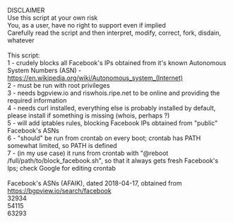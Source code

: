  DISCLAIMER<br/>
 Use this script at your own risk<br/>
 You, as a user, have no right to support even if implied<br/>
 Carefully read the script and then interpret, modify, correct, fork, disdain, whatever<br/>
<br/>
 This script:<br/>
 1 - crudely blocks all Facebook's IPs obtained from it's known Autonomous System Numbers (ASN) - https://en.wikipedia.org/wiki/Autonomous_system_(Internet)<br/>
 2 - must be run with root privileges<br/>
 3 - needs bgpview.io and riswhois.ripe.net to be online and providing the required information<br/>
 4 - needs curl installed, everything else is probably installed by default, please install if something is missing (whois, perhaps ?)<br/>
 5 - will add iptables rules, blocking Facebook IPs obtained from "public" Facebook's ASNs<br/>
 6 - "should" be run from crontab on every boot; crontab has PATH somewhat limited, so PATH is defined<br/>
 7 - (in my use case) it runs from crontab with "@reboot /full/path/to/block_facebook.sh", so that it always gets fresh Facebook's Ips; check Google for editing crontab<br/>
<br/>
Facebook's ASNs (AFAIK), dated 2018-04-17, obtained from https://bgpview.io/search/facebook<br/>
32934<br/>
54115<br/>
63293

